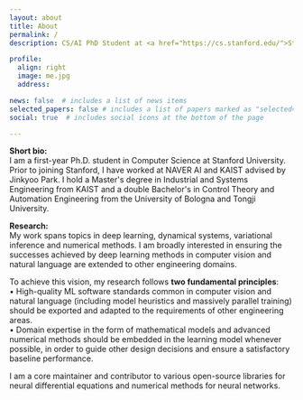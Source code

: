 ```yaml
---
layout: about
title: About
permalink: /
description: CS/AI PhD Student at <a href="https://cs.stanford.edu/">Stanford</a>. <br/> deep learning • dynamical systems • variational inference • optimization

profile:
  align: right
  image: me.jpg
  address: 

news: false  # includes a list of news items
selected_papers: false # includes a list of papers marked as "selected={true}"
social: true  # includes social icons at the bottom of the page

---
```

**Short bio:** <br/> I am a first-year Ph.D. student in Computer Science at Stanford University. Prior to joining Stanford, I have worked at NAVER AI and KAIST advised by Jinkyoo Park. I hold a Master's degree in Industrial and Systems Engineering from KAIST and a double Bachelor's in Control Theory and Automation Engineering from the University of Bologna and Tongji University.

**Research:** <br/> My work spans topics in deep learning, dynamical systems, variational inference and numerical methods. I am broadly interested in ensuring the successes achieved by deep learning methods in computer vision and natural language are extended to other engineering domains. 


To achieve this vision, my research follows **two fundamental principles**: <br/>
• High-quality ML software standards common in computer vision and natural language (including model heuristics and massively parallel training) should be exported and adapted to the requirements of other engineering areas. <br/>
• Domain expertise in the form of mathematical models and advanced numerical methods should be embedded in the learning model whenever possible, in order to guide other design decisions and ensure a satisfactory baseline performance.

I am a core maintainer and contributor to various open-source libraries for neural differential equations and numerical methods for neural networks.
